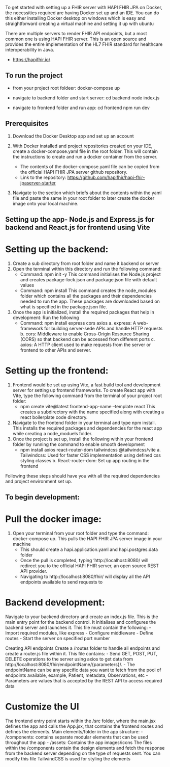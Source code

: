 To get started with setting up a FHIR server with HAPI FHIR JPA on Docker, the necessities required are having Docker set up and an IDE. You can do this either installing Docker desktop on windows which is easy and straightforward creating a virtual machine and setting it up with ubuntu

There are multiple servers to render FHIR API endpoints, but a most common one is using HAPI FHIR server. This is an open source and provides the entire implementation of the HL7 FHIR standard for healthcare interoperability in Java.
- https://hapifhir.io/



## To run the project
- from your project root foldeer:
docker-compose up

- navigate to backend folder and start server:
cd backend
node index.js

- navigate to frontend folder and run app:
cd frontend
npm run dev



## Prerequisites

1. Download the Docker Desktop app and set up an account

2. With Docker installed and project repositories created on your IDE, create a docker-compose.yaml file in the root folder. This will contain the instructions to create and run a docker container from the server.
    - The contents of the docker-compose.yaml file can be copied from the official HAPI FHIR JPA server github repository.
    - Link to the repository: https://github.com/hapifhir/hapi-fhir-jpaserver-starter

3. Navigate to the section which briefs about the contents within the yaml file and paste the same in your root folder to later create the docker image onto your local machine.



## Setting up the app- Node.js and Express.js for backend and React.js for frontend using Vite

# Setting up the backend:
1. Create a sub directory from root folder and name it backend or server
2. Open the terminal within this directory and run the following command:
    - Command: npm init -y
    This command initialises the Node.js project and creates package-lock.json and package.json file with default values
    - Command: npm install
    This command creates the node_modules folder which contains all the packages and their dependencies needed to run the app. These packages are downloaded based on what is specified in the package.json file.
3. Once the app is initialized, install the required packages that help in development: Run the following 
    - Command: npm install express cors axios
        a. express: A web-framework for building server-sede APIs and handle HTTP requests
        b. cors: Middleware to enable Cross-Origin Resource Sharing (CORS) so that backend can be accessed from different ports
        c. axios: A HTTP client used to make requests from the server or frontend to other APIs and server.

# Setting up the frontend:
1. Frontend would be set up using Vite, a fast build tool and development server for setting up frontend frameworks. To create React app with Vite, type the following command from the terminal of your project root folder:
    - npm create vite@latest frontend-app-name –template react 
    This creates a subdirectory with the name specified along with creating a react boilerplate code directory. 
2. Navigate to the frontend folder in your terminal and type npm install. This installs the required packages and dependencies for the react app while creating a node_moduels folder. 
3. Once the project is set up, install the following within your frontend folder by running the command to enable smooth development 
    - npm install axios react-router-dom tailwindcss @tailwindcss/vite
    a. Tailwindcss: Used for faster CSS implementation using defined css styling classes
    b. React-router-dom: Set up app routing in the frontend


Following these steps should have you with all the required dependencies and project environment set up.

## To begin development:

# Pull the docker image: 
1. Open your terminal from your root folder and type the command: docker-compose up. This pulls the HAPI FHIR JPA server image in your machine
    - This should create a hapi.application.yaml and hapi.postgres.data folder
    - Once the pull is completed, typing ‘http://localhost:8080/ will redirect you to the official HAPI FHIR server, an open source REST API provider.
    - Navigating to http://localhost:8080/fhir/ will display all the API endpoints available to send requests to


# Backend development:
Navigate to your backend directory and create an index.js file. This is the main entry point for the backend control. It initialises and configures the backend server and launches it. This file must contain the following:
    - Import required modules, like express
    - Configure middleware
    - Define routes
    - Start the server on specified port number

Creating API endpoints
Create a /routes folder to handle all endpoints and create a router.js file within it. This file contains:
    - Send GET, POST, PUT, DELETE operations to the server using axios to get data from http://localhost:8080/fhir/endpointName/{parameters}/.
    - The endpointName can be any specific data you want to fetch from the pool of endpoints available, example, Patient, metadata, Observations, etc
    - Parameters are values that is accepted by the REST API to access required data


# Customize the UI
The frontend entry point starts within the /src folder, where the main.jsx defines the app and calls the App.jsx, that contains the frontend routes and defines the elements. Main elements/folder in the app structure:
    - /components: contains separate modular elements that can be used throughout the app
    - /assets: Contains the app images/icons
The files within the /components contain the design elements and fetch the response from the backend server depending on the type of requests sent. You can modify this file
TailwindCSS is used for styling the elements